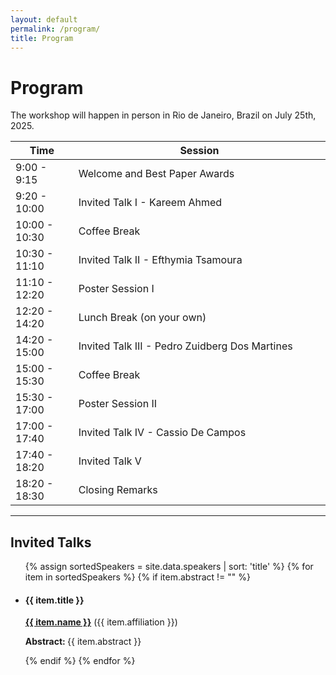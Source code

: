 ```yaml
---
layout: default
permalink: /program/
title: Program
---
```


# Program 

The workshop will happen in person in Rio de Janeiro, Brazil on July 25th, 2025.

<table class="table table-striped">
    <colgroup>
       <col span="1" style="width: 20%;">
       <col span="1" style="width: 80%;">
    </colgroup>
    <thead>
    <tr>
        <th scope="col">Time</th>
        <th scope="col">Session</th>
    </tr>
    </thead>
    <tbody>
    <tr>
        <td>9:00 - 9:15</td>
        <td>Welcome and Best Paper Awards</td>
    </tr>
    <tr>
        <td>9:20 - 10:00</td>
        <td>Invited Talk I - Kareem Ahmed</td>
    </tr>
    <tr>
        <td>10:00 - 10:30</td>
        <td>Coffee Break</td>
    </tr>
    <tr>
        <td>10:30 - 11:10</td>
        <td>Invited Talk II - Efthymia Tsamoura</td>
    </tr>
    <tr>
        <td>11:10 - 12:20</td>
        <td>Poster Session I</td>
    </tr>
    <tr>
        <td>12:20 - 14:20</td>
        <td>Lunch Break (on your own)</td>
    </tr>
    <tr>
        <td>14:20 - 15:00</td>
        <td>Invited Talk III - Pedro Zuidberg Dos Martines</td>
    </tr>
    <tr>
        <td>15:00 - 15:30</td>
        <td>Coffee Break</td>
    </tr>
    <tr>
        <td>15:30 - 17:00</td>
        <td>Poster Session II</td>
    </tr>
    <tr>
        <td>17:00 - 17:40</td>
        <td>Invited Talk IV - Cassio De Campos</td>
    </tr>
    <tr>
        <td>17:40 - 18:20</td>
        <td>Invited Talk V</td>
    </tr>
    <tr>
        <td>18:20 - 18:30</td>
        <td>Closing Remarks</td>
    </tr>
    </tbody>
</table>

---

## Invited Talks

<ul>
{% assign sortedSpeakers = site.data.speakers | sort: 'title' %}
{% for item in sortedSpeakers %}
  {% if item.abstract != "" %}
  <li>
    <h4> {{ item.title }} </h4>
    <p><a href="{{ item.url }}" target="_blank" ><strong>{{ item.name }}</strong></a> ({{ item.affiliation }})</p>
    <p><strong>Abstract: </strong>{{ item.abstract }}</p>
  </li>
  {% endif %}
{% endfor %}
</ul>


